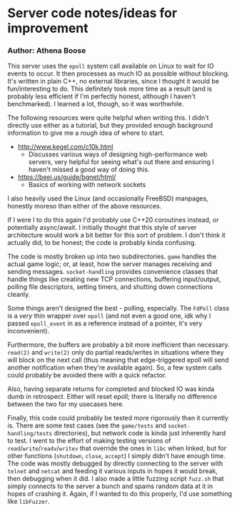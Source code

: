 # Server code notes/ideas for improvement

### Author: Athena Boose

This server uses the `epoll` system call available on Linux to wait for IO events to occur.
It then processes as much IO as possible without blocking.
It's written in plain C++, no external libraries, since I thought it would be fun/interesting to do.
This definitely took more time as a result (and is probably less efficient if I'm perfectly honest, although I haven't benchmarked).
I learned a lot, though, so it was worthwhile.

The following resources were quite helpful when writing this.
I didn't directly use either as a tutorial, but they provided enough background information to give me a rough idea of where to start.

- <http://www.kegel.com/c10k.html>
    - Discusses various ways of designing high-performance web servers, very helpful for seeing what's out there and ensuring I haven't missed a good way of doing this.
- <https://beej.us/guide/bgnet/html/> 
    - Basics of working with network sockets

I also heavily used the Linux (and occasionally FreeBSD) manpages, honestly moreso than either of the above resources.

If I were I to do this again I'd probably use C++20 coroutines instead, or potentially async/await.
I initially thought that this style of server architecture would work a bit better for this sort of problem.
I don't think it actually did, to be honest; the code is probably kinda confusing.

The code is mostly broken up into two subdirectories.
`game` handles the actual game logic; or, at least, how the server manages receiving and sending messages.
`socket-handling` provides convenience classes that handle things like creating new TCP connections, buffering input/output, polling file descriptors, setting timers, and shutting down connections cleanly.

Some things aren't designed the best - polling, especially.
The `FdPoll` class is a *very* thin wrapper over `epoll` (and not even a good one, idk why I passed `epoll_event` in as a reference instead of a pointer, it's very inconvenient).

Furthermore, the buffers are probably a bit more inefficient than necessary.
`read(2)` and `write(2)` only do partial reads/writes in situations where they will block on the next call (thus meaning that edge-triggered epoll will send another notification when they're available again).
So, a few system calls could probably be avoided there with a quick refactor.

Also, having separate returns for completed and blocked IO was kinda dumb in retrospect.
Either will reset epoll; there is literally no difference between the two for my usecases here.

Finally, this code could probably be tested more rigorously than it currently is.
There are some test cases (see the `game/tests` and `socket-handling/tests` directories), but network code is kinda just inherently hard to test.
I went to the effort of making testing versions of `read`/`write`/`readv`/`writev` that override the ones in `libc` when linked, but for other functions (`shutdown`, `close`, `accept`) I simply didn't have enough time.
The code was mostly debugged by directly connecting to the server with `telnet` and `netcat` and feeding it various inputs in hopes it would break, then debugging when it did.
I also made a little fuzzing script `fuzz.sh` that simply connects to the server a bunch and spams random data at it in hopes of crashing it.
Again, if I wanted to do this properly, I'd use something like `libFuzzer`.

